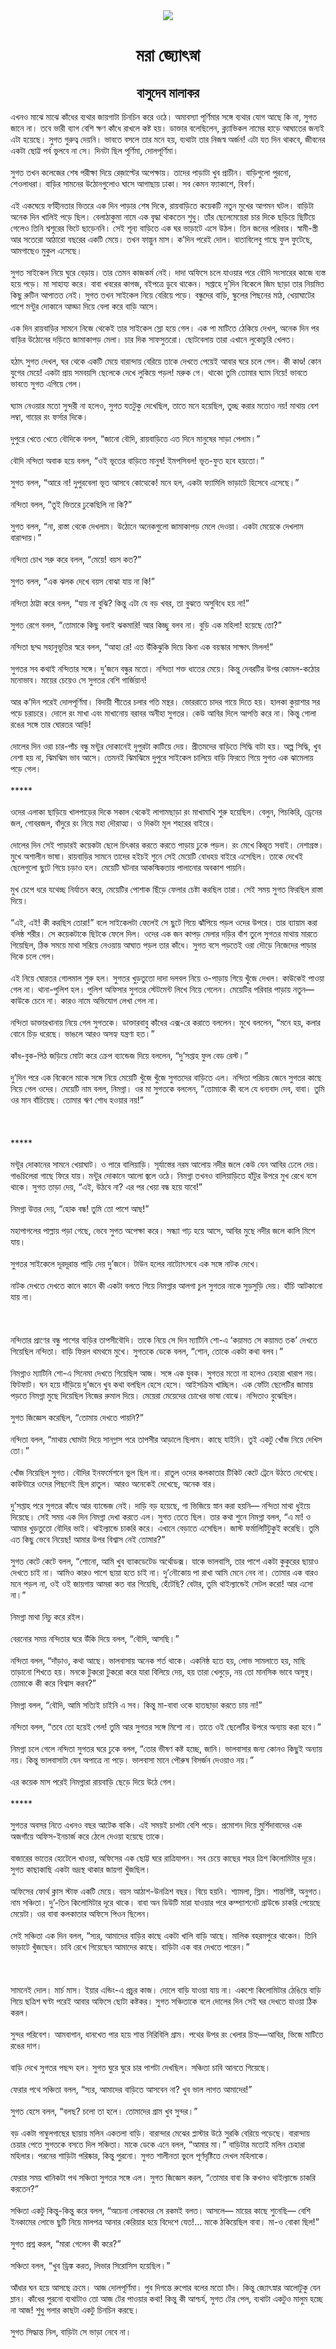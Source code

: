 <div align=center> <img src="../../metadata/images/rabibasariya/মরা-জ্যোৎস্না.jpg" align="center" ></div>
<h1 align=center>মরা জ্যোৎস্না</h1>
<h2 align=center>বাসুদেব মালাকর</h2>
এখনও মাঝে মাঝে কাঁধের ব্যথার জায়গাটা চিনচিন করে ওঠে। অমাবস্যা পূর্ণিমার সঙ্গে ব্যথার যোগ আছে কি না, সুগত জানে না। তবে ভারী ব্যাগ বেশি ক্ষণ কাঁধে রাখলে কষ্ট হয়। ডাক্তার বলেছিলেন, ক্ল্যাভিকল নামের হাড়ে আঘাতের জন্যই এটা হয়েছে। সুগত গুরুত্ব দেয়নি। ভাবতে বসলে তার মনে হয়, ব্যথাটা তার নিজস্ব অর্জন! এটা যত দিন থাকবে, জীবনের একটা ছোট্ট পর্ব ভুলবে না সে। দিনটা ছিল পূর্ণিমা, দোলপূর্ণিমা।<br> <br>সুগত তখন কলেজের শেষ পরীক্ষা দিয়ে রেজ়াল্টের অপেক্ষায়। তাদের পাড়াটা খুব প্রাচীন। বাড়িগুলো পুরনো, শেওলাধরা। বাড়ির সামনের উঠোনগুলোও ঘাসে আগাছায় ঢাকা। সব কেমন ফ্যাকাশে, বিবর্ণ।<br> <br>এই একঘেয়ে বর্ণহীনতার ভিতরে এক দিন পাড়ার শেষ দিকে, রায়বাড়িতে কয়েকটি নতুন মুখের আগমন ঘটল। বাড়িটা অনেক দিন খালিই পড়ে ছিল। বেলাঠাকুমা নামে এক বৃদ্ধা থাকতেন শুধু। তাঁর ছেলেমেয়েরা চার দিকে ছড়িয়ে ছিটিয়ে গেলেও তিনি শ্বশুরের ভিটে ছাড়েননি। সেই শূন্য বাড়িতে এক ঘর ভাড়াটে এসে উঠল। তিন জনের পরিবার। স্বামী-স্ত্রী আর সতেরো আঠারো বছরের একটি মেয়ে। তখন ফাল্গুন মাস। ক’দিন পরেই দোল। বাতাবিলেবু গাছে ফুল ফুটেছে, আমগাছেও মুকুল এসেছে।<br> <br>সুগত সাইকেল নিয়ে ঘুরে বেড়ায়। তার তেমন কাজকর্ম নেই। দাদা অফিসে চলে যাওয়ার পরে বৌদি সংসারের কাজে ব্যস্ত হয়ে পড়ে। মা সাহায্য করে। বাবা খবরের কাগজ, বইপত্রে ডুবে থাকেন। সপ্তাহে দু’দিন বিকেলে জিম ছাড়া তার নিয়মিত কিছু রুটিন আপাতত নেই। সুগত তখন সাইকেল নিয়ে বেরিয়ে পড়ে। বন্ধুদের বাড়ি, স্কুলের পিছনের মাঠ, খেয়াঘাটের পাশে মন্টুর দোকানে আড্ডা দিয়ে বেলা করে বাড়ি আসে।<br> <br>এক দিন রায়বাড়ির সামনে নিজে থেকেই তার সাইকেল স্লো হয়ে গেল। এক পা মাটিতে ঠেকিয়ে দেখল, অনেক দিন পর বাড়ির উঠোনের দড়িতে জামাকাপড় মেলা। চার দিক সাফসুতরো। ছোটবেলায় তারা এখানে লুকোচুরি খেলত।<br> <br>হঠাৎ সুগত দেখল, ঘর থেকে একটি মেয়ে বারান্দায় বেরিয়ে তাকে দেখতে পেয়েই আবার ঘরে চলে গেল। কী কাণ্ড! কোন যুগের মেয়ে! একটা প্রায় সমবয়সি ছেলেকে দেখে লুকিয়ে পড়ল! মরুক গে। থাকো তুমি তোমার ঘ্যাম নিয়ে! ভাবতে ভাবতে সুগত এগিয়ে গেল।<br> <br>ঘ্যাম নেওয়ার মতো সুন্দরী না হলেও, সুগত যতটুকু দেখেছিল, তাতে মনে হয়েছিল, তুচ্ছ করার মতোও নয়! মাথায় বেশ লম্বা, গায়ের রং ফর্সার দিকে।<br> <br>দুপুরে খেতে খেতে বৌদিকে বলল, “জানো বৌদি, রায়বাড়িতে এত দিনে মানুষের সাড়া পেলাম।”<br> <br>বৌদি নন্দিতা অবাক হয়ে বলল, “ওই ভূতের বাড়িতে মানুষ! ইমপসিবল! ভূত-ফুত হবে হয়তো।”<br> <br>সুগত বলল, “আরে না! দুপুরবেলা ভূত আসবে কোত্থেকে! মনে হল, একটা ফ্যামিলি ভাড়াটে হিসেবে এসেছে।”<br> <br>নন্দিতা বলল, “তুই ভিতরে ঢুকেছিলি না কি?”<br> <br>সুগত বলল, “না, রাস্তা থেকে দেখলাম। উঠোনে অনেকগুলো জামাকাপড় মেলে দেওয়া। একটা মেয়েকে দেখলাম বারান্দায়।”<br> <br>নন্দিতা চোখ সরু করে বলল, “মেয়ে! বয়স কত?”<br> <br>সুগত বলল, “এক ঝলক দেখে বয়স বোঝা যায় না কি!”<br> <br>নন্দিতা ঠাট্টা করে বলল, “যায় না বুঝি? কিন্তু এটা যে বড় খবর, তা বুঝতে অসুবিধে হয় না!”<br> <br>সুগত রেগে বলল, “তোমাকে কিছু বলাই ঝকমারি! আর কিচ্ছু বলব না। বুড়ি এক মহিলা! হয়েছে তো?”<br> <br>নন্দিতা ছদ্ম সহানুভূতির স্বরে বলল, “আহা রে! এত উঁকিঝুকি দিয়ে কিনা এক বয়স্কার সাক্ষাৎ মিলল!”<br> <br>সুগতর সব কথাই নন্দিতার সঙ্গে। দু’জনে বন্ধুর মতো। নন্দিতা শক্ত ধাতের মেয়ে। কিন্তু দেবরটির উপর কোমল-কঠোর মনোভাব। মায়ের চেয়েও সে সুগতর বেশি গার্জিয়ান!<br> <br>আর ক’দিন পরেই দোলপূর্ণিমা। বিদায়ী শীতের চলার গতি মন্থর। ভোররাতে চাদর গায়ে দিতে হয়। হালকা কুয়াশার সর পড়ে চরাচরে। দোলে রং মাখা এবং মাখানোয় বরাবর অনীহা সুগতর। কেউ আবির দিলে আপত্তি করে না। কিন্তু গোলা রঙের সঙ্গে তার ঘোরতর আড়ি!<br> <br>দোলের দিন ওরা চার-পাঁচ বন্ধু মন্টুর দোকানেই দুপুরটা কাটিয়ে দেয়। প্রীতমদের বাড়িতে সিদ্ধি বাটা হয়। অল্প সিদ্ধি, খুব নেশা হয় না, ঝিমঝিম ভাব আসে। তেমনই ঝিমঝিমে দুপুরে সাইকেল চালিয়ে বাড়ি ফিরতে গিয়ে সুগত এক ঝামেলায় পড়ে গেল।<br> <br>*****<br> <br>ওদের এলাকা ছাড়িয়ে খালপাড়ের দিকে সকাল থেকেই লাগামছাড়া রং মাখামাখি শুরু হয়েছিল। বেলুন, পিচকিরি, ড্রেনের জল, গোবরজল, বাঁদুরে রং নিয়ে মহা দৌরাত্ম্য। ও দিকটা মূল শহরের বাইরে।<br> <br>দোলের দিন সেই পাড়ারই কয়েকটা ছেলে চিৎকার করতে করতে পাড়ায় ঢুকে পড়ল। রং মেখে কিম্ভূত সবাই। নেশাগ্রস্ত। মুখে অশালীন ভাষা। রায়বাড়ির সামনে তাদের হইচই শুনে সেই মেয়েটি বোধহয় বাইরে এসেছিল। তাকে দেখেই ছেলেগুলো ছুটে গিয়ে চড়াও হল। মেয়েটি ঘটনার আকস্মিকতায় পালানোর অবকাশ পায়নি।<br> <br>মুখ চেপে ধরে যথেচ্ছ নির্যাতন করে, মেয়েটির পোশাক ছিঁড়ে ফেলার চেষ্টা করছিল তারা। সেই সময় সুগত ফিরছিল রাস্তা দিয়ে।<br> <br>“এই, এই! কী করছিস তোরা!” বলে সাইকেলটা ফেলেই সে ছুটে গিয়ে ঝাঁপিয়ে পড়ল ওদের উপরে। তার ব্যায়াম করা বলিষ্ঠ শরীর। সে কয়েকটাকে ছিটকে ফেলে দিল। ওদের এক জন কাপড় মেলার দড়ির বাঁশ তুলে সুগতর মাথায় মারতে গিয়েছিল, ঠিক সময়ে মাথা সরিয়ে নেওয়ায় আঘাত পড়ল তার কাঁধে। সুগত বসে পড়তেই ওরা দৌড়ে নিজেদের পাড়ার দিকে চলে গেল।<br> <br>এই নিয়ে ঘোরতর গোলমাল শুরু হল। সুগতর খুড়তুতো দাদা দলবল নিয়ে ও-পাড়ায় গিয়ে খুঁজে দেখল। কাউকেই পাওয়া গেল না। থানা-পুলিশ হল। পুলিশ অফিসার সুগতর স্টেটমেন্ট লিখে নিয়ে গেলেন। মেয়েটির পরিবার পাড়ায় নতুন— কাউকে চেনে না। কারও নামে অভিযোগ লেখা গেল না।<br> <br>নন্দিতা ডাক্তারখানায় নিয়ে গেল সুগতকে। ডাক্তারবাবু কাঁধের এক্স-রে করাতে বললেন। মুখে বললেন, “মনে হয়, কলার বোনে চিড় ধরেছে। ভাঙলে আরও অসহ্য যন্ত্রণা হত।”<br> <br>কাঁধ-বুক-পিঠ জড়িয়ে মোটা করে ক্রেপ ব্যান্ডেজ দিয়ে বললেন, “দু’সপ্তাহ ফুল বেড রেস্ট।”<br> <br>দু’দিন পরে এক বিকেলে মাকে সঙ্গে নিয়ে মেয়েটি খুঁজে খুঁজে সুগতদের বাড়িতে এল। নন্দিতা পরিচয় জেনে সুগতর কাছে নিয়ে গেল ওদের। মেয়েটি নাম বলল, নিমগ্না। ওর মা সুগতকে বললেন, “তোমাকে কী বলে যে ধন্যবাদ দেব, বাবা। তুমি ওর মান বাঁচিয়েছ। তোমার ঋণ শোধ হওয়ার নয়!”<br> <br><br> <br>*****<br> <br>মন্টুর দোকানের সামনে খেয়াঘাট। ও পারে বালিয়াড়ি। সূর্যাস্তের নরম আলোয় নদীর জলে কেউ যেন আবির ঢেলে দেয়। গাঙচিলেরা গাছে ফিরে যায়। মন্টুর দোকানে আলো জ্বলে ওঠে। নিমগ্না তখনও বালিয়াড়িতে হাঁটুর উপরে মুখ রেখে বসে থাকে। সুগত তাড়া দেয়, “এই, উঠবে না? এর পর খেয়া বন্ধ হয়ে যাবে!”<br> <br>নিমগ্না উত্তর দেয়, “হোক বন্ধ! তুমি তো পাশে আছ!”<br> <br>মহাপাগলের পাল্লায় পড়া গেছে, ভেবে সুগত অপেক্ষা করে। সন্ধ্যা গাঢ় হয়ে আসে, আবির মুছে নদীর জলে কালি মিশে যায়।<br> <br>সুগতর সাইকেলে দূরদূরান্ত পাড়ি দেয় দু’জনে। টাউন হলের নাট্যোৎসবে এক সঙ্গে নাটক দেখে।<br> <br>নাটক দেখতে দেখতে কানে কানে কী একটা বলতে গিয়ে নিমগ্নার আলগা চুল সুগতর নাকে সুড়সুড়ি দেয়। হাঁচি আটকানো যায় না।<br> <br><br> <br>নন্দিতার প্রাণের বন্ধু পাশের বাড়ির তাপসীবৌদি। তাকে নিয়ে সে দিন ম্যাটিনি শো-এ ‘কয়ামত সে কয়ামত তক’ দেখতে গিয়েছিল নন্দিতা। বাড়ি ফিরল থমথমে মুখে। সুগতকে ডেকে বলল, “শোন, তোকে একটা কথা বলব।”<br> <br>নিমগ্নাও ম্যাটিনি শো-এ সিনেমা দেখতে গিয়েছিল আজ। সঙ্গে এক যুবক। সুগতর মতো না হলেও চেহারা খারাপ নয়। ফিটফাট। ঘন হয়ে দাঁড়িয়ে দু’জনে খুব কথা বলছিল হেসে হেসে। আইসক্রিম খাচ্ছিল। এক ফোঁটা ছেলেটির জামায় পড়তে নিমগ্না মুছে দিয়েছিল নিজের রুমাল দিয়ে। মেয়েরা মেয়েদের চোখের ভাষা বোঝে। নন্দিতাও বুঝেছিল।<br> <br>সুগত জিজ্ঞেস করেছিল, “তোমায় দেখতে পায়নি?”<br> <br>নন্দিতা বলল, “মাথায় ঘোমটা দিয়ে সানগ্লাস পরে তাপসীর আড়ালে ছিলাম। কাছে যাইনি। তুই একটু খোঁজ নিয়ে দেখিস তো।”<br> <br>খোঁজ নিয়েছিল সুগত। বৌদির ইনফর্মেশনে ভুল ছিল না। রাতুল ওদের কলকাতার টিকিট কেটে ট্রেনে উঠতে দেখেছে। কাউন্টারে ওদের পিছনেই ছিল রাতুল। আরও অনেকেই দেখেছে, অনেক বার।<br> <br>দু’সপ্তাহ পরে সুগতর কাঁধে আর ব্যান্ডেজ নেই। দাড়ি বড় হয়েছে, গা ভিজিয়ে স্নান করা হয়নি— নন্দিতা মাথা ধুইয়ে দিয়েছে। সেই সময় এক দিন নিমগ্না দেখা করতে এল। সুগত তেতে ছিল। তার কথা শুনে নিমগ্না বলল, “এ মা! ও আমার খুড়তুতো বৌদির ভাই। থাইল্যান্ডে চাকরি করে। এখানে বেড়াতে এসেছিল। জাস্ট ফর্মালিটিটুকুই করেছি। তুমি এত কিছু ভেবে নিয়েছ! আমার উপর বিশ্বাস নেই তোমার?”<br> <br>সুগত কেটে কেটে বলল, “শোনো, আমি খুব ব্যাকডেটেড অর্থোডক্স। যাকে ভালবাসি, তার পাশে একটা কুকুরের ছায়াও দেখতে চাই না। আমিও কারও পাশে ছায়া হতে চাই না। দু’নৌকোয় পা রাখা আমি মেনে নেব না। তোমার এক বারও মনে পড়ল না, ওই ওই জায়গায় আমরা কত বার গিয়েছি, হেঁটেছি? বেটার, তুমি থাইল্যান্ডেই সেটল করো! আর এসো না।”<br> <br>নিমগ্না মাথা নিচু করে রইল।<br> <br>বেরনোর সময় নন্দিতার ঘরে উঁকি দিয়ে বলল, “বৌদি, আসছি।”<br> <br>নন্দিতা বলল, “দাঁড়াও, কথা আছে। ভালবাসায় অনেক শর্ত থাকে। একনিষ্ঠ হতে হয়, লোভ সামলাতে হয়, মাছি তাড়ানো শিখতে হয়। মনকে টুকরো টুকরো করে যারা বিলিয়ে দেয়, হয় তারা খেলুড়ে, নয় তো মানসিক ভাবে অসুস্থ। তোমাকে কী করে বিশ্বাস করব?”<br> <br>নিমগ্না বলল, “বৌদি, আমি সত্যিই চাইনি এ সব। কিন্তু মা-বাবা ওকে হাতছাড়া করতে চায় না!”<br> <br>নন্দিতা বলল, “তবে তো হয়েই গেল! তুমি আর সুগতর সঙ্গে মিশো না। তাতে ওই ছেলেটির উপরে অন্যায় করা হবে।”<br> <br>নিমগ্না চলে গেলে নন্দিতা সুগতর ঘরে ঢুকে বলল, “তোর ভীষণ কষ্ট হচ্ছে, জানি। ভালবাসার জন্য কোনও কিছুই অন্যায় নয়। কিন্তু ভালবাসাটা যেন অপাত্রে না পড়ে। ভালবাসা মানে পৌরুষ বিসর্জন দেওয়াও নয়।”<br> <br>এর কয়েক মাস পরেই নিমগ্নারা রায়বাড়ি ছেড়ে দিয়ে উঠে গেল।<br> <br>*****<br> <br>সুগতর অবসর নিতে এখনও বছর আটেক বাকি। এই সময়ই চাপটা বেশি পড়ে। প্রমোশন দিয়ে মুর্শিদাবাদের এক অজগাঁয়ে অফিস-ইনচার্জ করে ঠেলে দেওয়া হয়েছে তাকে।<br> <br>বাজারের ভাতের হোটেলে খাওয়া, অফিসের এক ছোট্ট ঘরে রাত্রিযাপন। সব চেয়ে কাছের শহর ত্রিশ কিলোমিটার দূরে। সুগত কাছাকাছি একটা ভদ্রস্থ থাকার জায়গা খুঁজছিল।<br> <br>অফিসের ফোর্থ ক্লাস স্টাফ একটি মেয়ে। বয়স আঠাশ-উনত্রিশ বছর। বিয়ে হয়নি। শ্যামলা, স্লিম। শান্তশিষ্ট, অনুগত। নাম সঞ্চিতা। দু’-তিন কিলোমিটার দূরে থাকে। বাবা অন ডিউটি মারা যাওয়ার পরে কম্প্যাশনেট গ্রাউন্ডে চাকরি পেয়েছে মেয়েটা। ওর বাবা কলকাতার অফিসে পিওন ছিলেন।<br> <br>সেই সঞ্চিতা এক দিন বলল, “স্যর, আমাদের বাড়ির কাছে একটা খালি বাড়ি আছে। মালিক বহরমপুরে থাকেন। তিনি ভাড়াটে খুঁজছেন। চাবি রেখে গিয়েছেন আমাদের কাছে। বাড়িটা এক বার দেখতে পারেন।”<br> <br><br> <br>সামনেই দোল। মার্চ মাস। ইয়ার এন্ডিং-এ প্রচুর কাজ। দোলে বাড়ি যাওয়া যায় না। একশো কিলোমিটার ঠেঙিয়ে বাড়ি গিয়ে ছত্রিশ ঘণ্টা পরেই আবার অফিসে ছোটা কষ্টকর। সুগত সঞ্চিতাকে বলে দোলের দিন সেই ঘর দেখতে যাওয়া ঠিক করল।<br> <br>সুন্দর পরিবেশ। আমবাগান, ধানখেত পার হয়ে শান্ত নিরিবিলি গ্রাম। পথের উপর রং খেলার চিহ্ন—আবির, ভিজে মাটিতে রঙের দাগ।<br> <br>বাড়ি দেখে সুগতর পছন্দ হল। সুগত ঘুরে ঘুরে চার পাশটা দেখছিল। সঞ্চিতা চাবি আনতে গিয়েছে।<br> <br>ফেরার পথে সঞ্চিতা বলল, “স্যর, আমাদের বাড়িতে আসবেন না? খুব ভাল লাগত আমাদের!”<br> <br>সুগত হেসে বলল, “বলছ? চলো তা হলে। তোমাদের গ্রাম খুব সুন্দর।”<br> <br>বড় একটা গাম্বুলগাছের ছায়ায় মলিন একতলা বাড়ি। বারান্দার মেঝের প্লাস্টার উঠে সুরকি বেরিয়ে পড়েছে। বারান্দায় চেয়ার পেতে সুগতকে বসতে দিল সঞ্চিতা। মাকে ডেকে এনে বলল, “আমার মা।” বাড়িটার মতোই মলিন চেহারা মহিলার। পরনের শাড়িটা পরিষ্কার, কিন্তু পুরনো। সুগত শালীনতা ভুলে পূর্ণদৃষ্টিতে দেখল মহিলাকে।<br> <br>ফেরার সময় খানিকটা পথ সঞ্চিতা সুগতর সঙ্গে এল। সুগত জিজ্ঞেস করল, “তোমার বাবা কি কখনও থাইল্যান্ডে চাকরি করতেন?”<br> <br>সঞ্চিতা একটু কিন্তু-কিন্তু করে বলল, “অচেনা লোকদের সে রকমই বলত। আসলে— মায়ের কাছে শুনেছি— বেশি ইনকামের লোভে ছুটি নিয়ে মালপত্র আনার কেরিয়ার হয়ে বিদেশে যেত!... মাকে ঠকিয়েছিল বাবা। মা-ও বোকা ছিল!”<br> <br>সুগত প্রশ্ন করল, “মারা গেলেন কী করে?”<br> <br>সঞ্চিতা বলল, “খুব ড্রিঙ্ক করত, লিভার সিরোসিস হয়েছিল।”<br> <br>আঁধার ঘন হয়ে আসছে ক্রমে। আজ দোলপূর্ণিমা। পুব দিগন্তে রুপোর বলের মতো চাঁদ। কিন্তু জ্যোৎস্নার আলোটুকু যেন ম্লান। কাঁধের পুরনো ব্যথাটাও তো আজ টের পাওয়ার কথা! কিন্তু কী আশ্চর্য, সুগত টের পেল, ব্যথাটা একটুও মালুম হচ্ছে না আজ! শুধু গলার কাছটা একটু চিনচিন করছে।<br> <br>সুগত সিদ্ধান্ত নিল, বাড়িটা সে ভাড়া নেবে না।